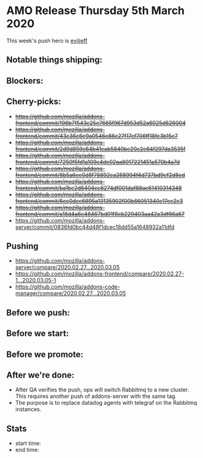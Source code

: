 # AMO Release Thursday 5th March 2020

This week's push hero is [eviljeff](https://github.com/eviljeff)

## Notable things shipping:

## Blockers:

## Cherry-picks:
- ~~https://github.com/mozilla/addons-frontend/commit/198b7f543c25e7665f967d953d52a6025d626004~~
- ~~https://github.com/mozilla/addons-frontend/commit/43c36c6e9a0546e86c27f17cf706ff18fc3b15c7~~
- ~~https://github.com/mozilla/addons-frontend/commit/2d9d859c64b41cab5840bc20c2e84f297da3535f~~
- ~~https://github.com/mozilla/addons-frontend/commit/7250f5fd1a109c4de02aa8017221451a570b4a7d~~
- ~~https://github.com/mozilla/addons-frontend/commit/8b5a6ee0d8f78892ca268994f4d737bd9ef2d8ed~~
- ~~https://github.com/mozilla/addons-frontend/commit/ba1bc2d6404cc8274df001daf88ac61410314348~~
- ~~https://github.com/mozilla/addons-frontend/commit/6ec0dec6695a13135902f00b66051340c17cc2c3~~
- ~~https://github.com/mozilla/addons-frontend/commit/a18d4a6e48467bd01f8cb229403aa42a3df66a67~~
- https://github.com/mozilla/addons-server/commit/0836fd0bc44d48f1dcec18dd55a1648932a11dfd

## Pushing

- https://github.com/mozilla/addons-server/compare/2020.02.27...2020.03.05
- https://github.com/mozilla/addons-frontend/compare/2020.02.27-1...2020.03.05-1
- https://github.com/mozilla/addons-code-manager/compare/2020.02.27...2020.03.05

## Before we push:

## Before we start:

## Before we promote:

## After we're done:

* After QA verifies the push, ops will switch Rabbitmq to a new cluster. This requires another push of addons-server with the same tag.
* The purpose is to replace datadog agents with telegraf on the Rabbitmq instances.

## Stats

- start time:
- end time:
